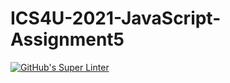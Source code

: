 # ICS4U-2021-JavaScript-Assignment5
[![GitHub's Super Linter](https://github.com/patrick-gemmell/ICS4U-2021-JavaScript-Assignment5/workflows/GitHub's%20Super%20Linter/badge.svg)](https://github.com/patrick-gemmell/ICS4U-2021-JavaScript-Assignment5/actions)
